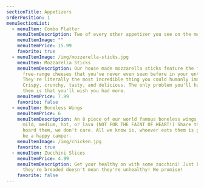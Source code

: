 ```yaml
---
sectionTitle: Appetizers
orderPosition: 1
menuSectionList:
  - menuItem: Combo Platter
    menuItemDescription: Two of every other appetizer you see on the menu! Great for big parties!
    menuItemImage: ""
    menuItemPrice: 15.99
    favorite: true
  - menuItemImage: /img/mozzerella-sticks.jpg
    menuItem: Mozzarella Sticks
    menuItemDescription: Our house made mozzarella sticks feature the finest
      free-range cheeses that you've never even seen before in your entire life.
      They're literally the most incredible thing you could humanly imagine.
      Crispy, crunchy, tasty, and delicious. The only problem you'll have with
      them is that you'll wish you had more.
    menuItemPrice: 7.99
    favorite: false
  - menuItem: Boneless Wings
    menuItemPrice: 6
    menuItemDescription: An 8 piece of our world famous boneless wings. Get them
      mild, medium, hot, or lava (NOT FOR THE FAINT OF HEART!) Share them or
      hoard them, we don't care. All we know is, whoever eats them is going to
      be a happy camper.
    menuItemImage: /img/chicken.jpg
    favorite: true
  - menuItem: Zucchini Slices
    menuItemPrice: 4.99
    menuItemDescription: Get your healthy on with some zucchini! Just because
      they're breaded doesn't mean they're unhealthy! We promise!
    favorite: false
---
```

